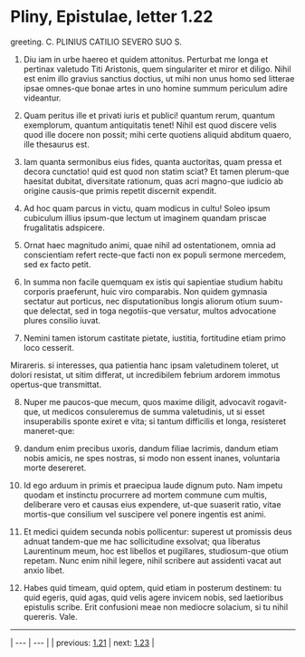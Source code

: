 # Pliny, Epistulae, letter 1.22

greeting. C. PLINIUS CATILIO SEVERO SUO S.



1. Diu iam in urbe haereo et quidem attonitus. Perturbat me longa et pertinax valetudo Titi Aristonis, quem singulariter et miror et diligo. Nihil est enim illo gravius sanctius doctius, ut mihi non unus homo sed litterae ipsae omnes-que bonae artes in uno homine summum periculum adire videantur.



2. Quam peritus ille et privati iuris et publici! quantum rerum, quantum exemplorum, quantum antiquitatis tenet! Nihil est quod discere velis quod ille docere non possit; mihi certe quotiens aliquid abditum quaero, ille thesaurus est.



3. Iam quanta sermonibus eius fides, quanta auctoritas, quam pressa et decora cunctatio! quid est quod non statim sciat? Et tamen plerum-que haesitat dubitat, diversitate rationum, quas acri magno-que iudicio ab origine causis-que primis repetit discernit expendit.



4. Ad hoc quam parcus in victu, quam modicus in cultu! Soleo ipsum cubiculum illius ipsum-que lectum ut imaginem quandam priscae frugalitatis adspicere.



5. Ornat haec magnitudo animi, quae nihil ad ostentationem, omnia ad conscientiam refert recte-que facti non ex populi sermone mercedem, sed ex facto petit.



6. In summa non facile quemquam ex istis qui sapientiae studium habitu corporis praeferunt, huic viro comparabis. Non quidem gymnasia sectatur aut porticus, nec disputationibus longis aliorum otium suum-que delectat, sed in toga negotiis-que versatur, multos advocatione plures consilio iuvat.



7. Nemini tamen istorum castitate pietate, iustitia, fortitudine etiam primo loco cesserit.



Mirareris. si interesses, qua patientia hanc ipsam valetudinem toleret, ut dolori resistat, ut sitim differat, ut incredibilem febrium ardorem immotus opertus-que transmittat.



8. Nuper me paucos-que mecum, quos maxime diligit, advocavit rogavit-que, ut medicos consuleremus de summa valetudinis, ut si esset insuperabilis sponte exiret e vita; si tantum difficilis et longa, resisteret maneret-que:



9. dandum enim precibus uxoris, dandum filiae lacrimis, dandum etiam nobis amicis, ne spes nostras, si modo non essent inanes, voluntaria morte desereret.



10. Id ego arduum in primis et praecipua laude dignum puto. Nam impetu quodam et instinctu procurrere ad mortem commune cum multis, deliberare vero et causas eius expendere, ut-que suaserit ratio, vitae mortis-que consilium vel suscipere vel ponere ingentis est animi.



11. Et medici quidem secunda nobis pollicentur: superest ut promissis deus adnuat tandem-que me hac sollicitudine exsolvat; qua liberatus Laurentinum meum, hoc est libellos et pugillares, studiosum-que otium repetam. Nunc enim nihil legere, nihil scribere aut assidenti vacat aut anxio libet.



12. Habes quid timeam, quid optem, quid etiam in posterum destinem: tu quid egeris, quid agas, quid velis agere invicem nobis, sed laetioribus epistulis scribe. Erit confusioni meae non mediocre solacium, si tu nihil quereris. Vale.



---

| --- | --- |
| previous: [1.21](../1.21/) | next: [1.23](../1.23/) |